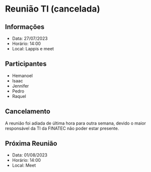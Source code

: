 # Reunião TI (cancelada)
## Informações

- Data: 27/07/2023
- Horário: 14:00
- Local: Lappis e meet


## Participantes

- Hemanoel
- Isaac
- Jennifer
- Pedro
- Raquel

## Cancelamento
A reunião foi adiada de última hora para outra semana, devido o maior responsável da TI da FINATEC não poder estar presente.

## Próxima Reunião
- Data: 01/08/2023
- Horário: 14:00
- Local: Meet